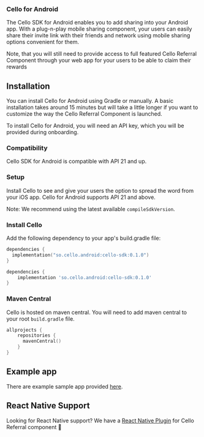 ### Cello for Android

The Cello SDK for Android enables you to add sharing into your Android app. With a plug-n-play mobile sharing component, your users can easily share their invite link with their friends and network using mobile sharing options convenient for them.

Note, that you will still need to provide access to full featured Cello Referral Component through your web app for your users to be able to claim their rewards

## Installation

You can install Cello for Android using Gradle or manually. A basic installation takes around 15 minutes but will take a little longer if you want to customize the way the Cello Referral Component is launched.

To install Cello for Android, you will need an API key, which you will be provided during onboarding.

### Compatibility

Cello SDK for Android is compatible with API 21 and up.

### Setup

Install Cello to see and give your users the option to spread the word from your iOS app. Cello for Android supports API 21 and above.

Note: We recommend using the latest available `compileSdkVersion`.

### Install Cello

Add the following dependency to your app's build.gradle file:

```kotlin
dependencies {     
  implementation("so.cello.android:cello-sdk:0.1.0") 
}
```

```groovy
dependencies {
    implementation 'so.cello.android:cello-sdk:0.1.0'
}
```

### Maven Central

Cello is hosted on maven central. You will need to add maven central to your root `build.gradle` file.

```kotlin
allprojects {
    repositories {
      mavenCentral()
    }
}
```

## Example app

There are example sample app provided [here](https://github.com/getcello/cello-android/tree/master/sample).

## React Native Support

Looking for React Native support? We have a [React Native Plugin](https://github.com/getcello/cello-react-native) for Cello Referral component 🎉